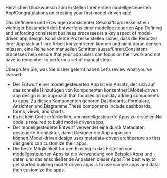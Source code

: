 <span data-ttu-id="3b332-101">Herzlichen Glückwunsch zum Erstellen Ihrer ersten modellgesteuerten App!</span><span class="sxs-lookup"><span data-stu-id="3b332-101">Congratulations on creating your first model-driven app!</span></span> 

<span data-ttu-id="3b332-102">Das Definieren und Erzwingen konsistenter Geschäftsprozesse ist ein wichtiger Bestandteil des Entwerfens einer modellgesteuerten App.</span><span class="sxs-lookup"><span data-stu-id="3b332-102">Defining and enforcing consistent business processes is a key aspect of model-driven app design.</span></span> <span data-ttu-id="3b332-103">Konsistente Prozesse stellen sicher, dass die Benutzer Ihrer App sich auf ihre Arbeit konzentrieren können und nicht daran denken müssen, eine Reihe von manuellen Schritten auszuführen.</span><span class="sxs-lookup"><span data-stu-id="3b332-103">Consistent processes help ensure that your app users can focus on their work and not have to remember to perform a set of manual steps.</span></span>

<span data-ttu-id="3b332-104">Überprüfen Sie, was Sie bisher gelernt haben:</span><span class="sxs-lookup"><span data-stu-id="3b332-104">Let's review what you've learned:</span></span>

- <span data-ttu-id="3b332-105">Der Entwurf einer modellgesteuerten App ist ein Ansatz, der sich auf das schnelle Hinzufügen von Komponenten konzentriert.</span><span class="sxs-lookup"><span data-stu-id="3b332-105">Model-driven app design is an approach that focuses on quickly adding components to apps.</span></span> <span data-ttu-id="3b332-106">Zu diesen Komponenten gehören Dashboards, Formulare, Ansichten und Diagramme.</span><span class="sxs-lookup"><span data-stu-id="3b332-106">These components include dashboards, forms, views, and charts.</span></span> 
- <span data-ttu-id="3b332-107">Es ist kein Code erforderlich, um modellgesteuerte Apps zu erstellen.</span><span class="sxs-lookup"><span data-stu-id="3b332-107">No code is required to build model-driven apps.</span></span>
- <span data-ttu-id="3b332-108">Der modellgesteuerte Entwurf verwendet eine durch Metadaten gesteuerte Architektur, damit Designer die App anpassen können.</span><span class="sxs-lookup"><span data-stu-id="3b332-108">Model-driven design uses metadata-driven architecture so that designers can customize their apps.</span></span>
- <span data-ttu-id="3b332-109">Die beste Möglichkeit für den Einstieg in das Erstellen von modellgesteuerten Apps ist die Verwendung von Beispiel-Apps und -daten und das anschließende Anpassen dieser Apps.</span><span class="sxs-lookup"><span data-stu-id="3b332-109">The best way to get started building model-driven apps is to use sample apps and data; then customize the apps.</span></span>